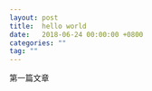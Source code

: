 ```yaml
---
layout: post
title:  hello world
date:   2018-06-24 00:00:00 +0800
categories: ""
tag: ""
---
```


<p>第一篇文章</p>